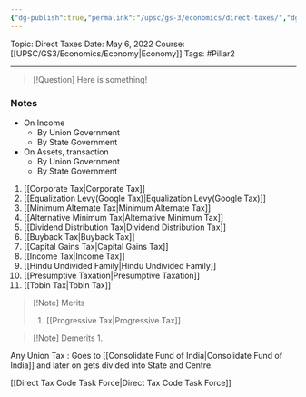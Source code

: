 ```yaml
---
{"dg-publish":true,"permalink":"/upsc/gs-3/economics/direct-taxes/","dgHomeLink":true,"dgPassFrontmatter":false}
---
```


Topic: Direct Taxes
Date: May 6, 2022
Course: [[UPSC/GS3/Economics/Economy|Economy]]
Tags: #Pillar2 

---

> [!Question]
> Here is something! 


### Notes
-  On Income 
	- By Union Government
	- By State Government
- On Assets, transaction
	- By Union Government
	- By State Government


1. [[Corporate Tax|Corporate Tax]]
2. [[Equalization Levy(Google Tax)|Equalization Levy(Google Tax)]]
3. [[Minimum Alternate Tax|Minimum Alternate Tax]]
4. [[Alternative Minimum Tax|Alternative Minimum Tax]]
5. [[Dividend Distribution Tax|Dividend Distribution Tax]]
6. [[Buyback Tax|Buyback Tax]]
7. [[Capital Gains Tax|Capital Gains Tax]]
8. [[Income Tax|Income Tax]]
9. [[Hindu Undivided Family|Hindu Undivided Family]]
10. [[Presumptive Taxation|Presumptive Taxation]]
11. [[Tobin Tax|Tobin Tax]]


>[!Note] Merits
>1. [[Progressive Tax|Progressive Tax]]
>

>[!Note] Demerits
>1. 

Any Union Tax : Goes to [[Consolidate Fund of India|Consolidate Fund of India]] and later on gets divided into State and Centre.

[[Direct Tax Code Task Force|Direct Tax Code Task Force]]

